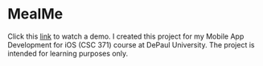 # MealMe

Click this [link](https://youtu.be/2NeA7lNKaNg) to watch a demo. I created this project for my Mobile App Development for iOS (CSC 371) course at DePaul University. The project is intended for learning purposes only.
